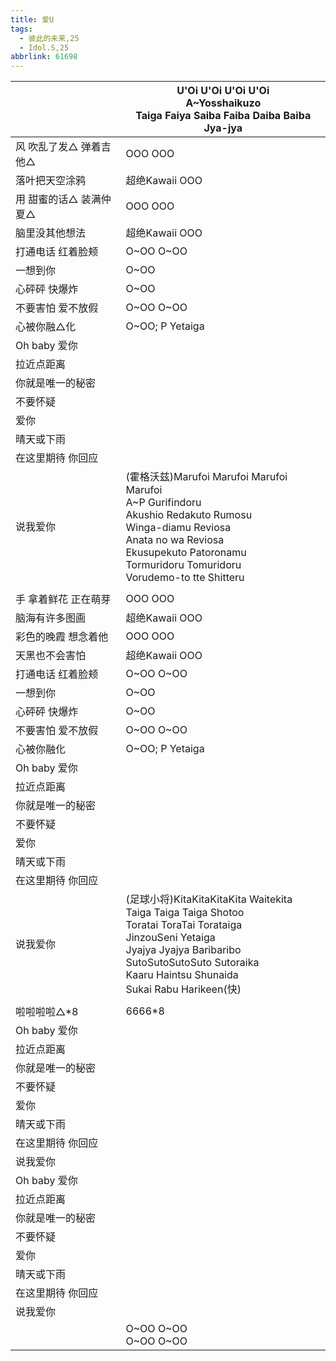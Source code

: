 ```yaml
---
title: 爱U
tags:
  - 彼此的未来,25
  - Idol.S,25
abbrlink: 61698
---
```

|      |U'Oi U'Oi U'Oi U'Oi<br>A~Yosshaikuzo<br>Taiga Faiya Saiba Faiba Daiba Baiba Jya-jya|
|--|--|
|风 吹乱了发△ 弹着吉他△|OOO OOO|
|落叶把天空涂鸦|超绝Kawaii OOO|
|用 甜蜜的话△ 装满仲夏△|OOO OOO|
|脑里没其他想法|超绝Kawaii OOO|
|打通电话 红着脸颊|O~OO O~OO|
|一想到你|O~OO |
|心砰砰 快爆炸|O~OO|
|不要害怕 爱不放假|O~OO O~OO|
|心被你融△化|O~OO; P Yetaiga|
|Oh baby 爱你|      |
|拉近点距离|      |
|你就是唯一的秘密|      |
|不要怀疑|      |
|爱你|      |
|晴天或下雨|      |
|在这里期待 你回应|      |
|说我爱你|(霍格沃兹)Marufoi Marufoi Marufoi Marufoi<br>A~P Gurifindoru<br>Akushio Redakuto Rumosu<br>Winga-diamu Reviosa<br>Anata no wa Reviosa<br>Ekusupekuto Patoronamu<br>Tormuridoru Tomuridoru<br>Vorudemo-to tte Shitteru<br>|
|      |      |
|手 拿着鲜花 正在萌芽|OOO OOO|
|脑海有许多图画|超绝Kawaii OOO|
|彩色的晚霞 想念着他|OOO OOO|
|天黑也不会害怕|超绝Kawaii OOO|
|打通电话 红着脸颊|O~OO O~OO|
|一想到你|O~OO |
|心砰砰 快爆炸|O~OO|
|不要害怕 爱不放假|O~OO O~OO|
|心被你融化|O~OO; P Yetaiga|
|Oh baby 爱你|      |
|拉近点距离|      |
|你就是唯一的秘密|      |
|不要怀疑|      |
|爱你|      |
|晴天或下雨|      |
|在这里期待 你回应|      |
|说我爱你|(足球小将)KitaKitaKitaKita Waitekita<br>Taiga Taiga Taiga Shotoo<br>Toratai ToraTai Torataiga<br>JinzouSeni Yetaiga<br>Jyajya Jyajya Baribaribo<br>SutoSutoSutoSuto Sutoraika<br>Kaaru Haintsu Shunaida<br>Sukai  Rabu Harikeen(快)|
|      |      |
|啦啦啦啦△*8|6666*8|
|Oh baby 爱你|      |
|拉近点距离|      |
|你就是唯一的秘密|      |
|不要怀疑|      |
|爱你|      |
|晴天或下雨|      |
|在这里期待 你回应|      |
|说我爱你|      |
|Oh baby 爱你|      |
|拉近点距离|      |
|你就是唯一的秘密|      |
|不要怀疑|      |
|爱你|      |
|晴天或下雨|      |
|在这里期待 你回应|      |
|说我爱你|      |
|      |O~OO O~OO<br>O~OO O~OO|